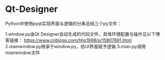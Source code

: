 # Qt-Designer
Python中使用pyqt实现界面与逻辑的分离总结三个py文件：

1.window.py由Qt Designer自动生成的代码文件，具体环境配置与操作见以下博客链接：
https://www.cnblogs.com/hhs1998/p/15807691.html
2.mainwindow.py继承于window.py，给UI界面赋予逻辑
3.mian.py调用mianwindow文件
